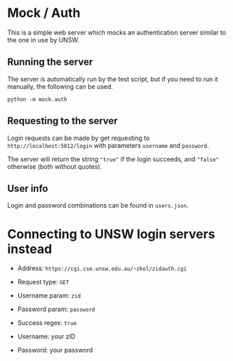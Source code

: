 
# Mock / Auth

This is a simple web server which mocks an authentication server similar to the
one in use by UNSW.

## Running the server

The server is automatically run by the test script, but if you need to run it
manually, the following can be used.

`python -m mock.auth`

## Requesting to the server

Login requests can be made by get requesting to `http://localhost:5812/login`
with parameters `username` and `password`.

The server will return the string `"true"` if the login succeeds, and `"false"`
otherwise (both without quotes).

## User info

Login and password combinations can be found in `users.json`.

# Connecting to UNSW login servers instead

* Address: `https://cgi.cse.unsw.edu.au/~zkol/zidauth.cgi`

* Request type: `GET`

* Username param: `zid`

* Password param: `password`

* Success regex: `true`

* Username: your zID

* Password: your password
